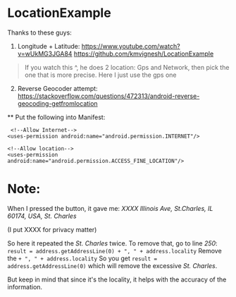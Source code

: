 # LocationExample

  Thanks to these guys:

 1. Longitude + Latitude:
   https://www.youtube.com/watch?v=wUkMG3JGA84
   https://github.com/kmvignesh/LocationExample

 > If you watch this ^, he does 2 location: Gps and Network, then
 > pick the one that is more precise.
 > Here I just use the gps one

 2. Reverse Geocoder attempt:
   https://stackoverflow.com/questions/472313/android-reverse-geocoding-getfromlocation


  ** Put the following into Manifest:

     <!--Allow Internet-->
    <uses-permission android:name="android.permission.INTERNET"/>

    <!--Allow location-->
    <uses-permission android:name="android.permission.ACCESS_FINE_LOCATION"/>
    
    
   # Note: 
   When I pressed the button, it gave me: 
   *XXXX Illinois Ave, St.Charles, IL 60174, USA, St. Charles*
   
   (I put XXXX for privacy matter)
   
   So here it repeated the *St. Charles* twice.
   To remove that, go to line *250*: 
   ```result = address.getAddressLine(0) + ", " + address.locality```
   Remove the ``` + ", " + address.locality ```
   So you get ```result = address.getAddressLine(0)```
    which will remove the excessive *St. Charles*.
    
   But keep in mind that since it's the locality, it helps with the accuracy of the information. 
